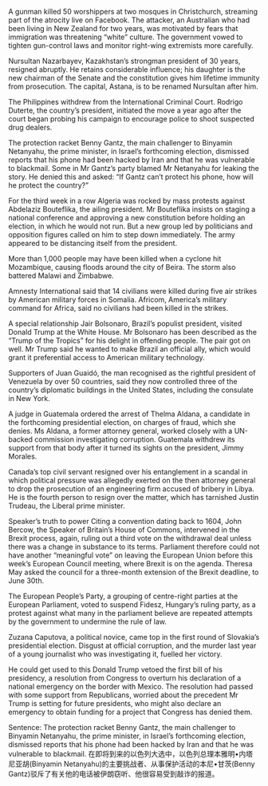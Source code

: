 A gunman killed 50 worshippers at two mosques in Christchurch, streaming part of the atrocity live on Facebook. The attacker, an Australian who had been living in New Zealand for two years, was motivated by fears that immigration was threatening “white” culture. The government vowed to tighten gun-control laws and monitor right-wing extremists more carefully.

Nursultan Nazarbayev, Kazakhstan’s strongman president of 30 years, resigned abruptly. He retains considerable influence; his daughter is the new chairman of the Senate and the constitution gives him lifetime immunity from prosecution. The capital, Astana, is to be renamed Nursultan after him.

The Philippines withdrew from the International Criminal Court. Rodrigo Duterte, the country’s president, initiated the move a year ago after the court began probing his campaign to encourage police to shoot suspected drug dealers.

The protection racket Benny Gantz, the main challenger to Binyamin Netanyahu, the prime minister, in Israel’s forthcoming election, dismissed reports that his phone had been hacked by Iran and that he was vulnerable to blackmail. Some in Mr Gantz’s party blamed Mr Netanyahu for leaking the story. He denied this and asked: “If Gantz can’t protect his phone, how will he protect the country?”

For the third week in a row Algeria was rocked by mass protests against Abdelaziz Bouteflika, the ailing president. Mr Bouteflika insists on staging a national conference and approving a new constitution before holding an election, in which he would not run. But a new group led by politicians and opposition figures called on him to step down immediately. The army appeared to be distancing itself from the president.

More than 1,000 people may have been killed when a cyclone hit Mozambique, causing floods around the city of Beira. The storm also battered Malawi and Zimbabwe.

Amnesty International said that 14 civilians were killed during five air strikes by American military forces in Somalia. Africom, America’s military command for Africa, said no civilians had been killed in the strikes.

A special relationship
Jair Bolsonaro, Brazil’s populist president, visited Donald Trump at the White House. Mr Bolsonaro has been described as the “Trump of the Tropics” for his delight in offending people. The pair got on well. Mr Trump said he wanted to make Brazil an official ally, which would grant it preferential access to American military technology.

Supporters of Juan Guaidó, the man recognised as the rightful president of Venezuela by over 50 countries, said they now controlled three of the country’s diplomatic buildings in the United States, including the consulate in New York.

A judge in Guatemala ordered the arrest of Thelma Aldana, a candidate in the forthcoming presidential election, on charges of fraud, which she denies. Ms Aldana, a former attorney general, worked closely with a UN-backed commission investigating corruption. Guatemala withdrew its support from that body after it turned its sights on the president, Jimmy Morales.

Canada’s top civil servant resigned over his entanglement in a scandal in which political pressure was allegedly exerted on the then attorney general to drop the prosecution of an engineering firm accused of bribery in Libya. He is the fourth person to resign over the matter, which has tarnished Justin Trudeau, the Liberal prime minister.

Speaker’s truth to power
Citing a convention dating back to 1604, John Bercow, the Speaker of Britain’s House of Commons, intervened in the Brexit process, again, ruling out a third vote on the withdrawal deal unless there was a change in substance to its terms. Parliament therefore could not have another “meaningful vote” on leaving the European Union before this week’s European Council meeting, where Brexit is on the agenda. Theresa May asked the council for a three-month extension of the Brexit deadline, to June 30th.

The European People’s Party, a grouping of centre-right parties at the European Parliament, voted to suspend Fidesz, Hungary’s ruling party, as a protest against what many in the parliament believe are repeated attempts by the government to undermine the rule of law.

Zuzana Caputova, a political novice, came top in the first round of Slovakia’s presidential election. Disgust at official corruption, and the murder last year of a young journalist who was investigating it, fuelled her victory.

He could get used to this
Donald Trump vetoed the first bill of his presidency, a resolution from Congress to overturn his declaration of a national emergency on the border with Mexico. The resolution had passed with some support from Republicans, worried about the precedent Mr Trump is setting for future presidents, who might also declare an emergency to obtain funding for a project that Congress has denied them.

Sentence:
The protection racket Benny Gantz, the main challenger to Binyamin Netanyahu, the prime minister, in Israel’s forthcoming election, dismissed reports that his phone had been hacked by Iran and that he was vulnerable to blackmail.
在即将到来的以色列大选中，以色列总理本雅明•内塔尼亚胡(Binyamin Netanyahu)的主要挑战者、从事保护活动的本尼•甘茨(Benny Gantz)驳斥了有关他的电话被伊朗窃听、他很容易受到敲诈的报道。